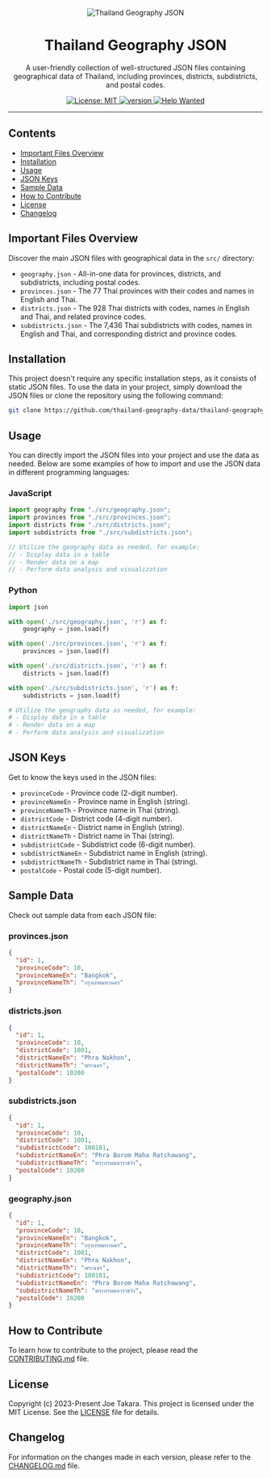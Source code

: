 <div align="center">
  <img src="https://user-images.githubusercontent.com/44985154/236343827-717d7324-91a6-4ed1-9d8c-c1db7c17357e.png" alt="Thailand Geography JSON">
</div>

<h1 align="center">Thailand Geography JSON</h1>

<p align="center">A user-friendly collection of well-structured JSON files containing geographical data of Thailand, including provinces, districts, subdistricts, and postal codes.</p>

<p align="center">
  <a href="https://github.com/thailand-geography-data/thailand-geography-json/blob/main/LICENSE">
    <img alt="License: MIT" src="https://img.shields.io/badge/license-MIT-green.svg" />
  </a>
  <a href="https://github.com/thailand-geography-data/thailand-geography-json/blob/main/CHANGELOG.md">
    <img alt="version" src="https://img.shields.io/github/package-json/v/thailand-geography-data/thailand-geography-json" />
  </a>
  <a href="https://github.com/thailand-geography-data/thailand-geography-json/issues?q=is%3Aissue+is%3Aopen+label%3A%22help+wanted%22">
    <img alt="Help Wanted" src="https://img.shields.io/github/issues/thailand-geography-data/thailand-geography-json" />
  </a>
</p>

---

## Contents

- [Important Files Overview](#important-files-overview)
- [Installation](#installation)
- [Usage](#usage)
- [JSON Keys](#json-keys)
- [Sample Data](#sample-data)
- [How to Contribute](#how-to-contribute)
- [License](#license)
- [Changelog](#changelog)

## Important Files Overview

Discover the main JSON files with geographical data in the `src/` directory:

- `geography.json` - All-in-one data for provinces, districts, and subdistricts, including postal codes.
- `provinces.json` - The 77 Thai provinces with their codes and names in English and Thai.
- `districts.json` - The 928 Thai districts with codes, names in English and Thai, and related province codes.
- `subdistricts.json` - The 7,436 Thai subdistricts with codes, names in English and Thai, and corresponding district and province codes.

## Installation

This project doesn't require any specific installation steps, as it consists of static JSON files. To use the data in your project, simply download the JSON files or clone the repository using the following command:

```bash
git clone https://github.com/thailand-geography-data/thailand-geography-json.git
```

## Usage

You can directly import the JSON files into your project and use the data as needed. Below are some examples of how to import and use the JSON data in different programming languages:

### JavaScript

```javascript
import geography from "./src/geography.json";
import provinces from "./src/provinces.json";
import districts from "./src/districts.json";
import subdistricts from "./src/subdistricts.json";

// Utilize the geography data as needed, for example:
// - Display data in a table
// - Render data on a map
// - Perform data analysis and visualization
```

### Python

```python
import json

with open('./src/geography.json', 'r') as f:
    geography = json.load(f)

with open('./src/provinces.json', 'r') as f:
    provinces = json.load(f)

with open('./src/districts.json', 'r') as f:
    districts = json.load(f)

with open('./src/subdistricts.json', 'r') as f:
    subdistricts = json.load(f)

# Utilize the geography data as needed, for example:
# - Display data in a table
# - Render data on a map
# - Perform data analysis and visualization
```

## JSON Keys

Get to know the keys used in the JSON files:

- `provinceCode` - Province code (2-digit number).
- `provinceNameEn` - Province name in English (string).
- `provinceNameTh` - Province name in Thai (string).
- `districtCode` - District code (4-digit number).
- `districtNameEn` - District name in English (string).
- `districtNameTh` - District name in Thai (string).
- `subdistrictCode` - Subdistrict code (6-digit number).
- `subdistrictNameEn` - Subdistrict name in English (string).
- `subdistrictNameTh` - Subdistrict name in Thai (string).
- `postalCode` - Postal code (5-digit number).

## Sample Data

Check out sample data from each JSON file:

### provinces.json

```json
{
  "id": 1,
  "provinceCode": 10,
  "provinceNameEn": "Bangkok",
  "provinceNameTh": "กรุงเทพมหานคร"
}
```

### districts.json

```json
{
  "id": 1,
  "provinceCode": 10,
  "districtCode": 1001,
  "districtNameEn": "Phra Nakhon",
  "districtNameTh": "พระนคร",
  "postalCode": 10200
}
```

### subdistricts.json

```json
{
  "id": 1,
  "provinceCode": 10,
  "districtCode": 1001,
  "subdistrictCode": 100101,
  "subdistrictNameEn": "Phra Borom Maha Ratchawang",
  "subdistrictNameTh": "พระบรมมหาราชวัง",
  "postalCode": 10200
}
```

### geography.json

```json
{
  "id": 1,
  "provinceCode": 10,
  "provinceNameEn": "Bangkok",
  "provinceNameTh": "กรุงเทพมหานคร",
  "districtCode": 1001,
  "districtNameEn": "Phra Nakhon",
  "districtNameTh": "พระนคร",
  "subdistrictCode": 100101,
  "subdistrictNameEn": "Phra Borom Maha Ratchawang",
  "subdistrictNameTh": "พระบรมมหาราชวัง",
  "postalCode": 10200
}
```

## How to Contribute

To learn how to contribute to the project, please read the [CONTRIBUTING.md](CONTRIBUTING.md) file.

## License

Copyright (c) 2023-Present Joe Takara. This project is licensed under the MIT License. See the [LICENSE](LICENSE) file for details.

## Changelog

For information on the changes made in each version, please refer to the [CHANGELOG.md](CHANGELOG.md) file.
